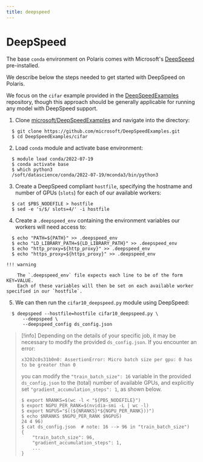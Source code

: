 ```yaml
---
title: deepspeed
---
```

# DeepSpeed
The base `conda` environment on Polaris comes with Microsoft's [DeepSpeed](https://github.com/microsoft/DeepSpeed) pre-installed.

We describe below the steps needed to get started with DeepSpeed on Polaris.

We focus on the `cifar` example provided in the [DeepSpeedExamples](https://github.com/microsoft/DeepSpeedExamples) repository, though this approach should be generally applicable for running any model with DeepSpeed support.

1. Clone [microsoft/DeepSpeedExamples](https://github.com/microsoft/DeepSpeedExamples) and navigate into the directory:
  ```shell
    $ git clone https://github.com/microsoft/DeepSpeedExamples.git
    $ cd DeepSpeedExamples/cifar
  ```

2. Load `conda` module and activate base environment:
  ```shell
    $ module load conda/2022-07-19
    $ conda activate base
    $ which python3
    /soft/datascience/conda/2022-07-19/mconda3/bin/python3
 ```

3. Create a DeepSpeed compliant `hostfile`, specifying the hostname and number of GPUs (`slots`) for each of our available workers:
  ```shell
    $ cat $PBS_NODEFILE > hostfile
    $ sed -e 's/$/ slots=4/' -i hostfile
  ```

4. Create a `.deepspeed_env` containing the environment variables our workers will need access to:
  ```shell
    $ echo "PATH=${PATH}" >> .deepspeed_env
    $ echo "LD_LIBRARY_PATH=${LD_LIBRARY_PATH}" >> .deepspeed_env
    $ echo "http_proxy=${http_proxy}" >> .deepspeed_env
    $ echo "https_proxy=${https_proxy}" >> .deepspeed_env
  ```

    !!! warning

        The `.deepspeed_env` file expects each line to be of the form KEY=VALUE.
        Each of these variables will then be set on each available worker specified in our `hostfile`.

5. We can then run the `cifar10_deepspeed.py` module using DeepSpeed:
  ```shell
    $ deepspeed --hostfile=hostfile cifar10_deepspeed.py \
        --deepspeed \
        --deepspeed_config ds_config.json
  ```

> [!info]
> Depending on the details of your specific job, it may be necessary to modify the provided `ds_config.json`. 
> If you encounter an error:
> ```
> x3202c0s31b0n0: AssertionError: Micro batch size per gpu: 0 has to be greater than 0
> ```
> you can modify the `"train_batch_size": 16` variable in the provided `ds_config.json` to the (total) number of available GPUs, and explicitly set `"gradient_accumulation_steps": 1`, as shown below.
> ```shell
> $ export NRANKS=$(wc -l < "${PBS_NODEFILE}")
> $ export NGPU_PER_RANK=$(nvidia-smi -L | wc -l)
> $ export NGPUS="$((${NRANKS}*${NGPU_PER_RANK}))")
> $ echo $NRANKS $NGPU_PER_RANK $NGPUS)
> 24 4 96)
> $ cat ds_config.json  # note: 16 --> 96 in "train_batch_size")
> {
>     "train_batch_size": 96,
>     "gradient_accumulation_steps": 1,
>     ...
> }
